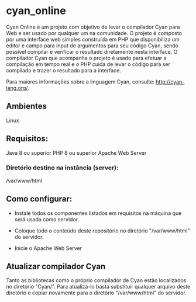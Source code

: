 # cyan_online

Cyan Online é um projeto com objetivo de levar o compilador Cyan para Web e ser usado por qualquer um na comunidade. 
O projeto é composto por uma interface web simples construída em PHP que disponibiliza um editor e campo para input de argumentos para seu código Cyan, sendo possível compilar e verificar o resultado diretamente nesta interface. 
O compilador Cyan que acompanha o projeto é usado para efetuar a compilação em tempo real e o PHP cuida de levar o código para ser compilado e trazer o resultado para a interface.

Para maiores informações sobre a linguagem Cyan, consulte: http://cyan-lang.org/.

## Ambientes

Linux

## Requisitos:

Java 8 ou superior
PHP 8 ou superior
Apache Web Server

### Diretório destino na instância (server):
/var/www/html

## Como configurar:

- Instale todos os componentes listados em requisitos na máquina que será usada como servidor. 

- Coloque todo o conteúdo deste repositório no diretório "/var/www/html" do servidor.

- Inicie o Apache Web Server

## Atualizar compilador Cyan

Tanto as bibliotecas como o próprio compilador de Cyan estão localizados no diretório "Cyan/". Para atualizá-lo basta substituir qualquer arquivo deste diretório e copiar novamente para o diretório "/var/www/html" do servidor.